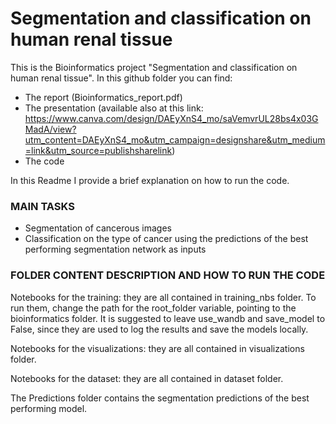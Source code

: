 # Segmentation and classification on human renal tissue

This is the Bioinformatics project "Segmentation and classification on human renal tissue". In this github folder you can find:
- The report (Bioinformatics_report.pdf)
- The presentation (available also at this link: https://www.canva.com/design/DAEyXnS4_mo/saVemvrUL28bs4x03GMadA/view?utm_content=DAEyXnS4_mo&utm_campaign=designshare&utm_medium=link&utm_source=publishsharelink)
- The code

In this Readme I provide a brief explanation on how to run the code.

### MAIN TASKS

- Segmentation of cancerous images
- Classification on the type of cancer using the predictions of the best performing segmentation network as inputs


### FOLDER CONTENT DESCRIPTION AND HOW TO RUN THE CODE

Notebooks for the training: they are all contained in training_nbs folder. To run them, change the path for the root_folder variable, pointing to the bioinformatics folder.
It is suggested to leave use_wandb and save_model to False, since they are used to log the results and save the models locally.

Notebooks for the visualizations: they are all contained in visualizations folder.

Notebooks for the dataset: they are all contained in dataset folder.

The Predictions folder contains the segmentation predictions of the best performing model.
